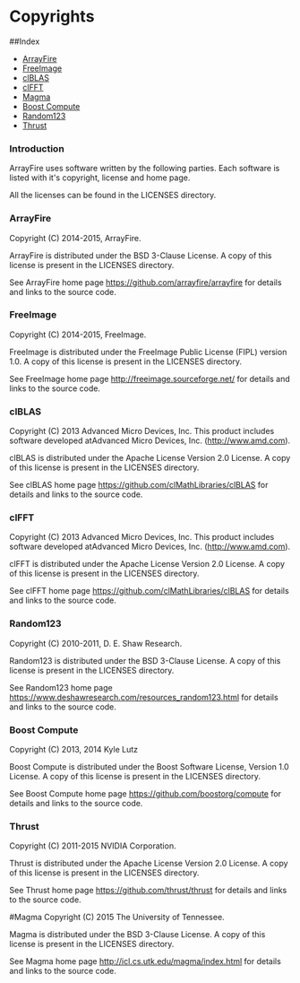 Copyrights
==========================================
##Index
* [ArrayFire](#arrayfire)
* [FreeImage](#freeimage)
* [clBLAS](#clblas)
* [clFFT](#clfft)
* [Magma](#magma)
* [Boost Compute](#boost-compute)
* [Random123](#random123)
* [Thrust](#thrust)

### Introduction
ArrayFire uses software written by the following parties. Each software is listed with it's copyright, license and home page.

All the licenses can be found in the LICENSES directory.

### ArrayFire
Copyright (C) 2014-2015, ArrayFire.

ArrayFire is distributed under the BSD 3-Clause License. A copy of this license is present in the LICENSES directory.

See ArrayFire home page https://github.com/arrayfire/arrayfire for details and links to the source code.

### FreeImage
Copyright (C) 2014-2015, FreeImage.

FreeImage is distributed under the FreeImage Public License (FIPL) version 1.0. A copy of this license is present in the LICENSES directory.

See FreeImage home page http://freeimage.sourceforge.net/ for details and links to the source code.

### clBLAS
Copyright (C) 2013 Advanced Micro Devices, Inc.
This product includes software developed atAdvanced Micro Devices, Inc. (http://www.amd.com).

clBLAS is distributed under the Apache License Version 2.0 License. A copy of this license is present in the LICENSES directory.

See clBLAS home page https://github.com/clMathLibraries/clBLAS for details and links to the source code.

### clFFT
Copyright (C) 2013 Advanced Micro Devices, Inc.
This product includes software developed atAdvanced Micro Devices, Inc. (http://www.amd.com).

clFFT is distributed under the Apache License Version 2.0 License. A copy of this license is present in the LICENSES directory.

See clFFT home page https://github.com/clMathLibraries/clBLAS for details and links to the source code.

### Random123
Copyright (C) 2010-2011, D. E. Shaw Research.

Random123 is distributed under the BSD 3-Clause License. A copy of this license is present in the LICENSES directory.

See Random123 home page https://www.deshawresearch.com/resources_random123.html for details and links to the source code.

### Boost Compute
Copyright (C) 2013, 2014 Kyle Lutz

Boost Compute is distributed under the Boost Software License, Version 1.0 License. A copy of this license is present in the LICENSES directory.

See Boost Compute home page https://github.com/boostorg/compute for details and links to the source code.

### Thrust
Copyright (C) 2011-2015 NVIDIA Corporation.

Thrust is distributed under the Apache License Version 2.0 License. A copy of this license is present in the LICENSES directory.

See Thrust home page https://github.com/thrust/thrust for details and links to the source code.

#Magma
Copyright (C) 2015 The University of Tennessee.

Magma is distributed under the BSD 3-Clause License. A copy of this license is present in the LICENSES directory.

See Magma home page http://icl.cs.utk.edu/magma/index.html for details and links to the source code.
